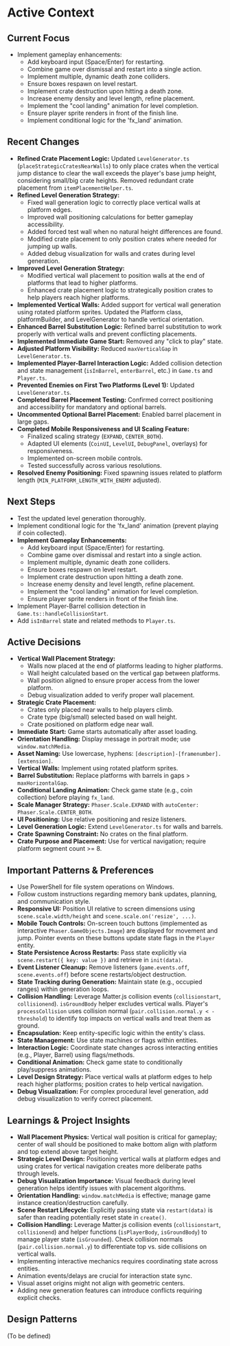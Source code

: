 # Active Context

## Current Focus

- Implement gameplay enhancements:
  - Add keyboard input (Space/Enter) for restarting.
  - Combine game over dismissal and restart into a single action.
  - Implement multiple, dynamic death zone colliders.
  - Ensure boxes respawn on level restart.
  - Implement crate destruction upon hitting a death zone.
  - Increase enemy density and level length, refine placement.
  - Implement the "cool landing" animation for level completion.
  - Ensure player sprite renders in front of the finish line.
  - Implement conditional logic for the 'fx_land' animation.

## Recent Changes

- **Refined Crate Placement Logic:** Updated `LevelGenerator.ts` (`placeStrategicCratesNearWalls`) to only place crates when the vertical jump distance to clear the wall exceeds the player's base jump height, considering small/big crate heights. Removed redundant crate placement from `itemPlacementHelper.ts`.
- **Refined Level Generation Strategy:**
  - Fixed wall generation logic to correctly place vertical walls at platform edges.
  - Improved wall positioning calculations for better gameplay accessibility.
  - Added forced test wall when no natural height differences are found.
  - Modified crate placement to only position crates where needed for jumping up walls.
  - Added debug visualization for walls and crates during level generation.
- **Improved Level Generation Strategy:**
  - Modified vertical wall placement to position walls at the end of platforms that lead to higher platforms.
  - Enhanced crate placement logic to strategically position crates to help players reach higher platforms.
- **Implemented Vertical Walls:** Added support for vertical wall generation using rotated platform sprites. Updated the Platform class, platformBuilder, and LevelGenerator to handle vertical orientation.
- **Enhanced Barrel Substitution Logic:** Refined barrel substitution to work properly with vertical walls and prevent conflicting placements.
- **Implemented Immediate Game Start:** Removed any "click to play" state.
- **Adjusted Platform Visibility:** Reduced `maxVerticalGap` in `LevelGenerator.ts`.
- **Implemented Player-Barrel Interaction Logic:** Added collision detection and state management (`isInBarrel`, `enterBarrel`, etc.) in `Game.ts` and `Player.ts`.
- **Prevented Enemies on First Two Platforms (Level 1):** Updated `LevelGenerator.ts`.
- **Completed Barrel Placement Testing:** Confirmed correct positioning and accessibility for mandatory and optional barrels.
- **Uncommented Optional Barrel Placement:** Enabled barrel placement in large gaps.
- **Completed Mobile Responsiveness and UI Scaling Feature:**
  - Finalized scaling strategy (`EXPAND`, `CENTER_BOTH`).
  - Adapted UI elements (`CoinUI`, `LevelUI`, `DebugPanel`, overlays) for responsiveness.
  - Implemented on-screen mobile controls.
  - Tested successfully across various resolutions.
- **Resolved Enemy Positioning:** Fixed spawning issues related to platform length (`MIN_PLATFORM_LENGTH_WITH_ENEMY` adjusted).

## Next Steps

- Test the updated level generation thoroughly.
- Implement conditional logic for the 'fx_land' animation (prevent playing if coin collected).
- **Implement Gameplay Enhancements:**
  - Add keyboard input (Space/Enter) for restarting.
  - Combine game over dismissal and restart into a single action.
  - Implement multiple, dynamic death zone colliders.
  - Ensure boxes respawn on level restart.
  - Implement crate destruction upon hitting a death zone.
  - Increase enemy density and level length, refine placement.
  - Implement the "cool landing" animation for level completion.
  - Ensure player sprite renders in front of the finish line.
- Implement Player-Barrel collision detection in `Game.ts::handleCollisionStart`.
- Add `isInBarrel` state and related methods to `Player.ts`.

## Active Decisions

- **Vertical Wall Placement Strategy:**
  - Walls now placed at the end of platforms leading to higher platforms.
  - Wall height calculated based on the vertical gap between platforms.
  - Wall position aligned to ensure proper access from the lower platform.
  - Debug visualization added to verify proper wall placement.
- **Strategic Crate Placement:**
  - Crates only placed near walls to help players climb.
  - Crate type (big/small) selected based on wall height.
  - Crate positioned on platform edge near wall.
- **Immediate Start:** Game starts automatically after asset loading.
- **Orientation Handling:** Display message in portrait mode; use `window.matchMedia`.
- **Asset Naming:** Use lowercase, hyphens: `[description]-[framenumber].[extension]`.
- **Vertical Walls:** Implement using rotated platform sprites.
- **Barrel Substitution:** Replace platforms with barrels in gaps > `maxHorizontalGap`.
- **Conditional Landing Animation:** Check game state (e.g., coin collection) before playing `fx_land`.
- **Scale Manager Strategy:** `Phaser.Scale.EXPAND` with `autoCenter: Phaser.Scale.CENTER_BOTH`.
- **UI Positioning:** Use relative positioning and resize listeners.
- **Level Generation Logic:** Extend `LevelGenerator.ts` for walls and barrels.
- **Crate Spawning Constraint:** No crates on the final platform.
- **Crate Purpose and Placement:** Use for vertical navigation; require platform segment count >= 8.

## Important Patterns & Preferences

- Use PowerShell for file system operations on Windows.
- Follow custom instructions regarding memory bank updates, planning, and communication style.
- **Responsive UI:** Position UI relative to screen dimensions using `scene.scale.width/height` and `scene.scale.on('resize', ...)`.
- **Mobile Touch Controls:** On-screen touch buttons (implemented as interactive `Phaser.GameObjects.Image`) are displayed for movement and jump. Pointer events on these buttons update state flags in the `Player` entity.
- **State Persistence Across Restarts:** Pass state explicitly via `scene.restart({ key: value })` and retrieve in `init(data)`.
- **Event Listener Cleanup:** Remove listeners (`game.events.off`, `scene.events.off`) before scene restarts/object destruction.
- **State Tracking during Generation:** Maintain state (e.g., occupied ranges) within generation loops.
- **Collision Handling:** Leverage Matter.js collision events (`collisionstart`, `collisionend`). `isGroundBody` helper excludes vertical walls. Player's `processCollision` uses collision normal (`pair.collision.normal.y < -threshold`) to identify top impacts on vertical walls and treat them as ground.
- **Encapsulation:** Keep entity-specific logic within the entity's class.
- **State Management:** Use state machines or flags within entities.
- **Interaction Logic:** Coordinate state changes across interacting entities (e.g., Player, Barrel) using flags/methods.
- **Conditional Animation:** Check game state to conditionally play/suppress animations.
- **Level Design Strategy:** Place vertical walls at platform edges to help reach higher platforms; position crates to help vertical navigation.
- **Debug Visualization:** For complex procedural level generation, add debug visualization to verify correct placement.

## Learnings & Project Insights

- **Wall Placement Physics:** Vertical wall position is critical for gameplay; center of wall should be positioned to make bottom align with platform and top extend above target height.
- **Strategic Level Design:** Positioning vertical walls at platform edges and using crates for vertical navigation creates more deliberate paths through levels.
- **Debug Visualization Importance:** Visual feedback during level generation helps identify issues with placement algorithms.
- **Orientation Handling:** `window.matchMedia` is effective; manage game instance creation/destruction carefully.
- **Scene Restart Lifecycle:** Explicitly passing state via `restart(data)` is safer than reading potentially reset state in `create()`.
- **Collision Handling:** Leverage Matter.js collision events (`collisionstart`, `collisionend`) and helper functions (`isPlayerBody`, `isGroundBody`) to manage player state (`isGrounded`). Check collision normals (`pair.collision.normal.y`) to differentiate top vs. side collisions on vertical walls.
- Implementing interactive mechanics requires coordinating state across entities.
- Animation events/delays are crucial for interaction state sync.
- Visual asset origins might not align with geometric centers.
- Adding new generation features can introduce conflicts requiring explicit checks.

## Design Patterns

(To be defined)
